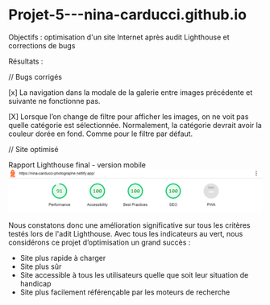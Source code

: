 ﻿# Projet-5---nina-carducci.github.io

Objectifs : optimisation d'un site Internet après audit Lighthouse et corrections de bugs

Résultats : 

// Bugs corrigés

[x] La navigation dans la modale de la galerie entre images précédente et suivante ne fonctionne pas. 

[X] Lorsque l’on change de filtre pour afficher les images, on ne voit pas quelle catégorie est sélectionnée. Normalement, la catégorie devrait avoir la couleur dorée en fond. Comme pour le filtre par défaut.  


// Site optimisé

Rapport Lighthouse final - version mobile
![My Image](https://github.com/BuckyBuck135/Projet-5---nina-carducci.github.io/blob/main/assets/images/Rapport%20Lighthouse%20final%20-%20mobile.PNG)

Nous constatons donc une amélioration significative sur tous les critères testés lors de l'adit Lighthouse. Avec tous les indicateurs au vert, nous considérons ce projet d’optimisation un grand succès :

- Site plus rapide à charger
-	Site plus sûr
-	Site accessible à tous les utilisateurs quelle que soit leur situation de handicap
-	Site plus facilement référençable par les moteurs de recherche
